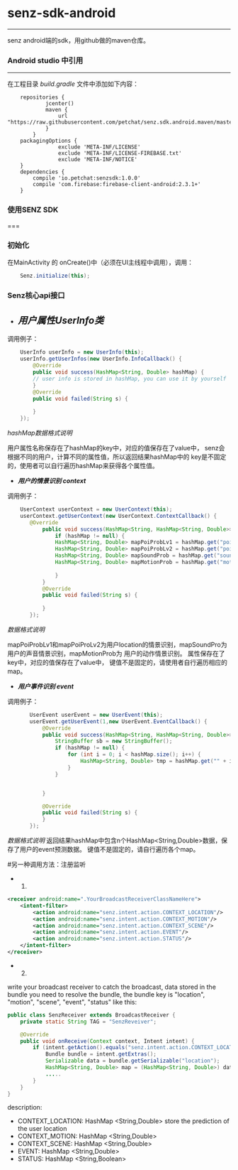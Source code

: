 # senz-sdk-android
---
senz android端的sdk，用github做的maven仓库。
### Android studio 中引用
---
在工程目录 *build.gradle* 文件中添加如下内容：
```
    repositories {
			jcenter()
			maven {
				url "https://raw.githubusercontent.com/petchat/senz.sdk.android.maven/master"
			}
		}
	packagingOptions {
		        exclude 'META-INF/LICENSE'
		        exclude 'META-INF/LICENSE-FIREBASE.txt'
		        exclude 'META-INF/NOTICE'
    }
	dependencies {
		compile 'io.petchat:senzsdk:1.0.0'
		compile 'com.firebase:firebase-client-android:2.3.1+'
	}
```


### 使用SENZ SDK
===
### 初始化
在MainActivity 的 onCreate()中（必须在UI主线程中调用），调用：
```java
    Senz.initialize(this);
```
### Senz核心api接口

- ***用户属性UserInfo类***
  ---  
调用例子：
```java
    UserInfo userInfo = new UserInfo(this);
    userInfo.getUserInfos(new UserInfo.InfoCallback() {
        @Override
        public void success(HashMap<String, Double> hashMap) {
        // user info is stored in hashMap, you can use it by yourself
        }
        @Override
        public void failed(String s) {
        
        }
    });
```
*hashMap数据格式说明*

用户属性名称保存在了hashMap的key中，对应的值保存在了value中，
senz会根据不同的用户，计算不同的属性值，所以返回结果hashMap中的
key是不固定的，使用者可以自行遍历hashMap来获得各个属性值。

- ***用户的情景识别 context***

调用例子：

 ```java
     UserContext userContext = new UserContext(this);
     userContext.getUserContext(new UserContext.ContextCallback() {
        @Override
            public void success(HashMap<String, HashMap<String, Double>> hashMap) {
                if (hashMap != null) {
                HashMap<String, Double> mapPoiProbLv1 = hashMap.get("poiProbLv1");
                HashMap<String, Double> mapPoiProbLv2 = hashMap.get("poiProbLv2");
                HashMap<String, Double> mapSoundProb = hashMap.get("soundProb");
                HashMap<String, Double> mapMotionProb = hashMap.get("motionProb");
                
                }
            }
            @Override
            public void failed(String s) {
              
            }
        });
 ```
*数据格式说明*
 
 mapPoiProbLv1和mapPoiProLv2为用户location的情景识别，mapSoundPro为用户的声音情景识别，mapMotionProb为
 用户的动作情景识别。
 属性保存在了key中，对应的值保存在了value中，
 键值不是固定的，请使用者自行遍历相应的map。
 
 - ***用户事件识别 event***
 
 调用例子：

 ```java
        UserEvent userEvent = new UserEvent(this);
        userEvent.getUserEvent(1,new UserEvent.EventCallback() {
            @Override
            public void success(HashMap<String, HashMap<String, Double>> hashMap) {
                StringBuffer sb = new StringBuffer();
                if (hashMap != null) {
                    for (int i = 0; i < hashMap.size(); i++) {
                        HashMap<String, Double> tmp = hashMap.get("" + i);
                    }
                }


            }

            @Override
            public void failed(String s) {
            }
        });
 ```
 *数据格式说明*
 返回结果hashMap中包含n个HashMap<String,Double>数据，保存了用户的event预测数据。
 键值不是固定的，请自行遍历各个map。
 

#另一种调用方法：注册监听

 - 1.
<!-- Declare your own receiver with the events you would like to receive from the SDK -->
```xml
<receiver android:name=".YourBroadcastReceiverClassNameHere">
    <intent-filter>
        <action android:name="senz.intent.action.CONTEXT_LOCATION"/>
        <action android:name="senz.intent.action.CONTEXT_MOTION"/>
        <action android:name="senz.intent.action.CONTEXT_SCENE"/>
        <action android:name="senz.intent.action.EVENT"/>
        <action android:name="senz.intent.action.STATUS"/>
    </intent-filter>
</receiver>
```

 - 2.
write your broadcast receiver to catch the broadcast, data stored in the bundle 
you need to resolve the bundle, the bundle key is "location", "motion", "scene", "event", "status" 
like this:
```java
public class SenzReceiver extends BroadcastReceiver {
    private static String TAG = "SenzReveiver";

    @Override
    public void onReceive(Context context, Intent intent) {
        if (intent.getAction().equals("senz.intent.action.CONTEXT_LOCATION")) {
            Bundle bundle = intent.getExtras();
            Serializable data = bundle.getSerializable("location");
            HashMap<String, Double> map = (HashMap<String, Double>) data;
            .....
        }
	}
}
```
description:

 - CONTEXT_LOCATION: HashMap \<String,Double\> store the prediction of the user location
 - CONTEXT_MOTION: HashMap \<String,Double\> 
 - CONTEXT_SCENE: HashMap \<String,Double\>
 - EVENT: HashMap \<String,Double\>
 - STATUS: HashMap \<String,Boolean\>
 
 
 
 













